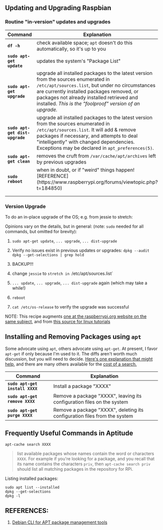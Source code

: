 ## Updating and Upgrading Raspbian 

### Routine "in-version" updates and upgrades

<html>
<head>

</head>

<body>
<table class="minimalistBlack">
<thead>
<tr>
<th>Command</th>
<th>Explanation</th>
</tr>
</thead>
<tbody>

<tr>
<td width="30%"> <b><code>df -h</code></b></td>
<td width="70%">check available space; <code>apt</code> doesn't do this automatically, so it's up to you</td>
</tr>   
<tr>
<td><b><code>sudo apt-get update</code></b></td>
<td>updates the system's "Package List"</td>
</tr>

<tr>
<td><b><code>sudo apt-get upgrade</code></b></td>
<td>upgrade all installed packages to the latest version from the sources enumerated in  <code>/etc/apt/sources.list</code>, but under no circumstances are currently installed packages removed, or packages not already installed retrieved and installed. <em>This is the "foolproof" version of an upgrade.</em></td>
</tr>
<tr>
<td><b><code>sudo apt-get dist-upgrade</code></b></td>
<td>upgrade all installed packages to the latest version from the sources enumerated in  <code>/etc/apt/sources.list</code>. It will add & remove packages if necessary, and attempts to deal "intelligently" with changed dependencies. Exceptions may be declared in <code>apt_preferences(5)</code>.</td>
</tr>
<tr>
   <td><b><code>sudo apt-get clean</code></b></td>
<td>removes the cruft from <code>/var/cache/apt/archives</code> left by previous upgrades</td>
</tr>
<tr>
   <td><b><code>sudo reboot</code></b></td>
<td>when in doubt, or if "weird" things happen! [REFERENCE](https://www.raspberrypi.org/forums/viewtopic.php?t=184850)</td>
</tr> 
<tr>
<td> </td>
<td> </td>
</tr>
<tr>
<td> </td>
<td> </td>
</tr>   
</tbody>
</table>




### Version Upgrade

To do an in-place upgrade of the OS; e.g. from jessie to stretch:

Opinions vary on the details, but in general: (note: `sudo` needed for all commands, but omitted for brevity): 

1. `sudo apt-get update`,	`... upgrade`,		 `... dist-upgrade`

2. Verify no issues exist in previous updates or upgrades:
   `dpkg --audit`
   `dpkg --get-selections | grep hold`
   
3. BACKUP!!!

4. change `jessie` to `stretch in `/etc/apt/sources.list` 

5. `... update`, `... upgrade`, `... dist-upgrade` again (which may take a while!)

6. `reboot`

7. `cat /etc/os-release` to verify the upgrade was successful 


NOTE: This recipe augments [one at the raspberrypi.org website on the same subject](https://www.raspberrypi.org/documentation/raspbian/updating.md), and from [this source for linux tutorials](https://www.howtoforge.com/tutorial/how-to-upgrade-debian-8-jessie-to-9-stretch/)

## Installing and Removing Packages using `apt` 

Some advocate using `apt`, others advocate using `apt-get`. At present, I favor `apt-get` if only because I'm used to it. The diffs aren't worth much discussion, but you will need to decide. [Here's one explanation that might help](https://itsfoss.com/apt-vs-apt-get-difference/), and there are many others available for the [cost of a search.](https://duckduckgo.com/?q=apt+vs+apt-get&t=ffnt&ia=web) 

<table class="minimalistBlack">
<thead>
<tr>
<th>Command</th>
<th>Explanation</th>
</tr>
</thead>
<tbody>

<tr>
<td width="30%"> <b><code>sudo apt-get install XXXX</code></b></td>
<td width="70%">Install a package "XXXX"</td>
</tr>   

<tr>
<td width="30%"> <b><code>sudo apt-get remove XXXX</code></b></td>
<td width="70%">Remove a package "XXXX", leaving its configuration files on the system</td>
</tr>

<tr>
<td width="30%"> <b><code>sudo apt-get purge XXXX</code></b></td>
<td width="70%">Remove a package "XXXX", deleting its configuration files from the system</td>
</tr>

</tbody>
</table>
</body>
</html>

## Frequently Useful Commands in Aptitude

`apt-cache search XXXX`  

> list available packages whose names contain the word or characters `XXXX`. For example if you're looking for a package, and you recall that its name contains the characters `priv`, then `apt-cache search priv` should list all matching packages in the repository for RPi.

Listing installed packages: 

    sudo apt list --installed   
    dpkg --get-selections 
    dpkg -l  



## REFERENCES: 

1. [Debian CLI for APT package management tools](https://wiki.debian.org/AptCLI) 

<!--- 


| &nbsp; &nbsp; &nbsp; &nbsp; &nbsp; &nbsp; &nbsp; &nbsp; &nbsp; &nbsp; &nbsp; &nbsp; &nbsp; &nbsp; &nbsp; &nbsp; &nbsp; &nbsp; &nbsp; &nbsp; &nbsp; &nbsp; &nbsp; &nbsp; &nbsp; &nbsp; &nbsp; &nbsp; &nbsp; &nbsp; &nbsp; &nbsp; &nbsp; &nbsp; &nbsp; &nbsp; &nbsp; &nbsp; &nbsp; &nbsp; &nbsp; Command &nbsp; &nbsp;  &nbsp; &nbsp; &nbsp; &nbsp; &nbsp; &nbsp; &nbsp; &nbsp; &nbsp; &nbsp; &nbsp; &nbsp; &nbsp; &nbsp; &nbsp; &nbsp; &nbsp; &nbsp; &nbsp; &nbsp; &nbsp; &nbsp; &nbsp; &nbsp; &nbsp; &nbsp; &nbsp; &nbsp; &nbsp; &nbsp; &nbsp; &nbsp; &nbsp; &nbsp; &nbsp; &nbsp; &nbsp; | Explanation |
| :---     | :---       |
| `sudo apt-get update`| updates the system's "Package List" |
| `df -h`      | check available space; `apt` doesn't! |
| `sudo apt-get upgrade` | upgrade all installed packages to the latest version from the sources enumerated in  `/etc/apt/sources.list`, but under no circumstances are currently installed packages removed, or packages not already installed retrieved and installed. This is the "foolproof" version of an upgrade. |
| `sudo apt-get dist-upgrade` | upgrade all installed packages to the latest version from the sources enumerated in  `/etc/apt/sources.list`. It will add & remove packages if necessary, and attempts to deal "intelligently" with changed dependencies. Exceptions may be declared in `apt_preferences(5)`. |
| `sudo apt-get clean` | removes the cruft from `/var/cache/apt/archives` left by previous upgrades |
| `sudo reboot` | when in doubt, or if "weird" things happen! [REFERENCE](https://www.raspberrypi.org/forums/viewtopic.php?t=184850) |


__-------------  WORK IN PROCESS; PLEASE IGNORE (or not - up to you!) -----------------__

<!DOCTYPE html>
<html>
<head>

<style>
table.minimalistBlack {
  width: 100%;
  text-align: left;
  border-collapse: collapse;
}
table.minimalistBlack td, table.minimalistBlack th {
  border: 1px solid #000000;
  padding: 5px 4px;
}
table.minimalistBlack tbody td {
  font-size: 13px;
}
table.minimalistBlack tr:nth-child(even) {
  background: #CFD1D1;
}
table.minimalistBlack thead {
  background: #CFCFCF;
  background: -moz-linear-gradient(top, #dbdbdb 0%, #d3d3d3 66%, #CFCFCF 100%);
  background: -webkit-linear-gradient(top, #dbdbdb 0%, #d3d3d3 66%, #CFCFCF 100%);
  background: linear-gradient(to bottom, #dbdbdb 0%, #d3d3d3 66%, #CFCFCF 100%);
  border-bottom: 2px solid #000000;
}
table.minimalistBlack thead th {
  font-size: 15px;
  font-weight: bold;
  color: #000000;
  text-align: center;
}
table.minimalistBlack tfoot td {
  font-size: 14px;
}
</style>
</head>

<body>
<table class="minimalistBlack">
<thead>
<tr>
<th>head1</th>
<th>head2</th>
</tr>
</thead>
<tbody>
<tr>
<td>cell1_1</td>
<td>cell2_1</td>
</tr>
<tr>
<td>cell1_2</td>
<td>cell2_2</td>
</tr>
<tr>
<td>cell1_3</td>
<td>cell2_3</td>
</tr>
<tr>
<td>cell1_4</td>
<td>cell2_4</td>
</tr>
<tr>
<td>cell1_5</td>
<td>cell2_5</td>
</tr>
</tbody>
</table>
</body>
</html>

-->

